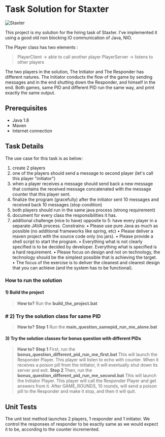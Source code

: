 # Task Solution for Staxter

![Staxter](https://images.prismic.io/staxter/05d507f2-e0b1-4e12-9040-8d9fec7363a0_get-a-staxter-mastercard.svg?auto=compress,format)

This project is my solution for the hiring task of Staxter. I've implemented it using a good old non blocking IO communication of Java, NIO.  

The Player class has two elements :

> PlayerClient -> able to call another player
> PlayerServer -> listens to other players

The two players in the solution, The Initiator and The Responder has different natures. The Initiator conducts the flow of the game by sending messages and in the end shutting down the Responder, and himself in the end. Both games, same PID and different PID run the same way, and print exactly the same output. 


##  Prerequisites

- Java 1.8
- Maven
- Internet connection


##  Task Details

The use case for this task is as below:
1. create 2 players
2. one of the players should send a message to second player (let's call this player "initiator")
3. when a player receives a message should send back a new message that contains the received message concatenated with the
message counter that this player sent.
4. finalize the program (gracefully) after the initiator sent 10 messages and received back 10 messages (stop condition)
5. both players should run in the same java process (strong requirement)
6. document for every class the responsibilities it has.
7. additional challenge (nice to have) opposite to 5: have every player in a separate JAVA process.
Constrains:
• Please use pure Java as much as possible (no additional frameworks like spring, etc)
• Please deliver a maven project with the source code only (no jars).
• Please provide a shell script to start the program.
• Everything what is not clearly specified is to be decided by developer. Everything what is specified is a hard requirement.
• Please focus on design and not on technology, the technology should be the simplest possible that is achieving the target.
• The focus of the exercise is to deliver the cleanest and clearest design that you can achieve (and the system has to be functional).
###  How to run the solution
####  1) Build the project
> **How to?** 
> Run the **build_the_project.bat**

### # 2) Try the solution class for same PID 

> **How to?** 
>  **Step 1** Run the **main_question_samepid_run_me_alone.bat**

####  3) Try the solution classes for bonus question with different PIDs 
> **How to?** 
> **Step 1** First, run the **bonus_question_different_pid_run_me_first.bat**
> This will launch the Responder Player. This player will listen to echo with counter.  When it receives a poison pill from the initiator, it will eventually shut down its server and exit.
> **Step 2** Then, run the **bonus_question_different_pid_run_me_second.bat**
> This will launch the Initiator Player. This player will call the Responder Player and get answers from it.
> After GAME_ROUNDS, 10 rounds, will send a poison pill to the Responder and make it stop, and then it will quit.

##  Unit Tests

The unit test method launches 2 players, 1 responder and 1 initiator. We control the responses of responder to be exactly same as we would expect it to be, according to the counter incremented. 

